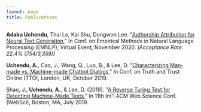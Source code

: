 ```yaml
---
layout: page
title: Publications
---
```


**Adaku Uchendu**, Thai Le, Kai Shu, Dongwon Lee. "[Authorship Attribution for Neural Text Generation](http://pike.psu.edu/publications/emnlp20.pdf),"
In Conf. on Empirical Methods in Natural Language Processing (EMNLP), Virtual Event, November 2020. <em>(Acceptance Rate: 22.4% (754/3,359))</em>

**Uchendu, A.**, Cao, J., Wang, Q., Luo, B., & Lee, D. "[Characterizing Man-made vs. Machine-made
Chatbot Dialogs](http://pike.psu.edu/publications/tto19.pdf)," In Conf. on Truth and Trust Online (TTO), London, UK, October 2019.

Shao, J., **Uchendu, A.**, & Lee, D. (2019). "[A Reverse Turing Test for Detecting Machine-Made
Texts](http://pike.psu.edu/publications/websci19-rtt.pdf)," In 11th Int'l ACM Web Science Conf. (WebSci), Boston, MA, July 2019.





